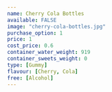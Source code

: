```yaml
---
name: Cherry Cola Bottles
available: FALSE
image: "cherry-cola-bottles.jpg"
purchase_option: 1
price: 1
cost_price: 0.6
container_water_weight: 919
container_sweets_weight: 0
type: [Gummy]
flavour: [Cherry, Cola]
free: [Alcohol]
---
```

